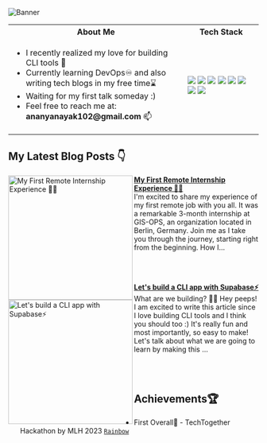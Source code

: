 ![Banner](https://user-images.githubusercontent.com/55504616/233784586-533d60c7-2ec6-42d4-9817-88f7dcee1062.png)

<table>
<tr>
 <th>About Me</th>
 <th>Tech Stack</th>
</tr>

<tr>
 <td width="70%">
   <ul>
     <li> I recently realized my love for building CLI tools 💖 </li>
     <li> Currently learning DevOps♾️ and also writing tech blogs in my free time⌛ </li>
     <li> Waiting for my first talk someday :) </li>
     <li> Feel free to reach me at: <b>ananyanayak102@gmail.com</b> 📫 </li>
   </ul> 
</td>
<td>
    <img src="https://img.shields.io/badge/Python-0078h7.svg?style=for-the-badge&logo=python&logoColor=white"/>
    <img src="https://img.shields.io/badge/github-%23121011.svg?style=for-the-badge&logo=github&logoColor=white"/>
    <img src="https://img.shields.io/badge/javascript-%23323330.svg?style=for-the-badge&logo=javascript&logoColor=%23F7DF1E"/>
    <img src="https://img.shields.io/badge/react-%2320232a.svg?style=for-the-badge&logo=react&logoColor=%2361DAFB"/>
    <img src="https://img.shields.io/badge/docker-%230db7ed.svg?style=for-the-badge&logo=docker&logoColor=white"/>
    <img src="https://img.shields.io/badge/Visual%20Studio%20Code-0078d7.svg?style=for-the-badge&logo=visual-studio-code&logoColor=white"/>
    <img src="https://img.shields.io/badge/Ubuntu-E95420?style=for-the-badge&logo=ubuntu&logoColor=white"/>
    <img src="https://img.shields.io/badge/git-%23F05033.svg?style=for-the-badge&logo=git&logoColor=white"/>
  </td>
</tr>
</table>

## My Latest Blog Posts 👇
<!-- HASHNODE_BLOG:START -->
<p align="left">
<a href="https://ananyacodes.hashnode.dev/my-first-remote-internship-experience" title="My First Remote Internship Experience 👩‍💻"><img src="https://cdn.hashnode.com/res/hashnode/image/upload/v1689059041845/2de755e0-7920-4199-a165-0c7ad22fdfc3.png" alt="My First Remote Internship Experience 👩‍💻" width="250px" align="left" /></a>
<a href="https://ananyacodes.hashnode.dev/my-first-remote-internship-experience" title="My First Remote Internship Experience 👩‍💻"><strong>My First Remote Internship Experience 👩‍💻</strong></a>
<br/> I'm excited to share my experience of my first remote job with you all. It was a remarkable 3-month internship at GIS-OPS, an organization located in Berlin, Germany. Join me as I take you through the journey, starting right from the beginning.
How I... </p> <br/> <br/>
<p align="left">
<a href="https://ananyacodes.hashnode.dev/lets-build-a-cli-app-with-supabase" title="Let's build a CLI app with Supabase⚡"><img src="https://cdn.hashnode.com/res/hashnode/image/upload/v1688658946767/e5086039-c9fc-443f-b0c9-87440c7a8b25.png" alt="Let's build a CLI app with Supabase⚡" width="250px" align="left" /></a>
<a href="https://ananyacodes.hashnode.dev/lets-build-a-cli-app-with-supabase" title="Let's build a CLI app with Supabase⚡"><strong>Let's build a CLI app with Supabase⚡</strong></a>
<br/> What are we building? 👩‍💻
Hey peeps! I am excited to write this article since I love building CLI tools and I think you should too :) It's really fun and most importantly, so easy to make! Let's talk about what we are going to learn by making this ... </p> <br/> <br/>
<!-- HASHNODE_BLOG:END -->

## Achievements🏆
- First Overall🥇 - TechTogether Hackathon by MLH 2023 [`Rainbow`](https://github.com/Ananya2001-an/Rainbow)
